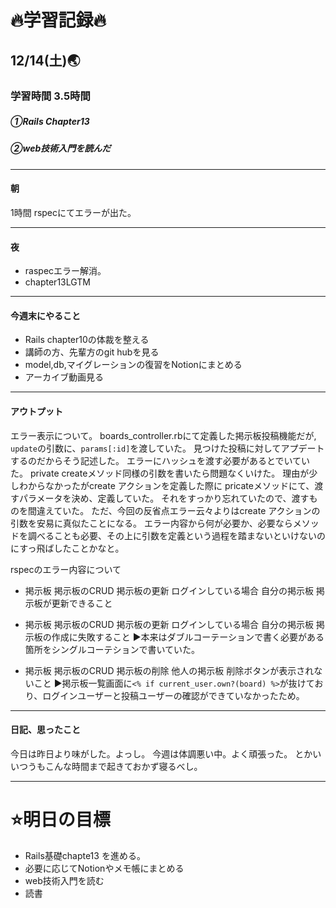 # 🔥学習記録🔥
## 12/14(土)🌏
### 学習時間  3.5時間
##### ①Rails Chapter13　　
##### ②web技術入門を読んだ


***
#### 朝
1時間
rspecにてエラーが出た。


***
#### 夜
- raspecエラー解消。
- chapter13LGTM

***
#### 今週末にやること
- Rails chapter10の体裁を整える
- 講師の方、先輩方のgit hubを見る
- model,db,マイグレーションの復習をNotionにまとめる
- アーカイブ動画見る

***
#### アウトプット
エラー表示について。
boards_controller.rbにて定義した掲示板投稿機能だが,
`update`の引数に、`params[:id]`を渡していた。
見つけた投稿に対してアプデートするのだからそう記述した。
エラーにハッシュを渡す必要があるとでいていた。
private createメソッド同様の引数を書いたら問題なくいけた。
理由が少しわからなかったがcreate アクションを定義した際に
pricateメソッドにて、渡すパラメータを決め、定義していた。
それをすっかり忘れていたので、渡すものを間違えていた。
ただ、今回の反省点エラー云々よりはcreate アクションの引数を安易に真似たことになる。
エラー内容から何が必要か、必要ならメソッドを調べることも必要、その上に引数を定義という過程を踏まないといけないのにすっ飛ばしたことかなと。

rspecのエラー内容について
- 掲示板 掲示板のCRUD 掲示板の更新 ログインしている場合 自分の掲示板 掲示板が更新できること
- 掲示板 掲示板のCRUD 掲示板の更新 ログインしている場合 自分の掲示板 掲示板の作成に失敗すること
  ▶︎本来はダブルコーテーションで書く必要がある箇所をシングルコーテションで書いていた。

- 掲示板 掲示板のCRUD 掲示板の削除 他人の掲示板 削除ボタンが表示されないこと
▶︎掲示板一覧画面に` <% if current_user.own?(board) %> `が抜けており、ログインユーザーと投稿ユーザーの確認ができていなかったため。

***
#### 日記、思ったこと
今日は昨日より味がした。よっし。
今週は体調悪い中。よく頑張った。
とかいいつうもこんな時間まで起きておかず寝るべし。


***
# ⭐️明日の目標
- Rails基礎chapte13 を進める。
- 必要に応じてNotionやメモ帳にまとめる
- web技術入門を読む
- 読書
